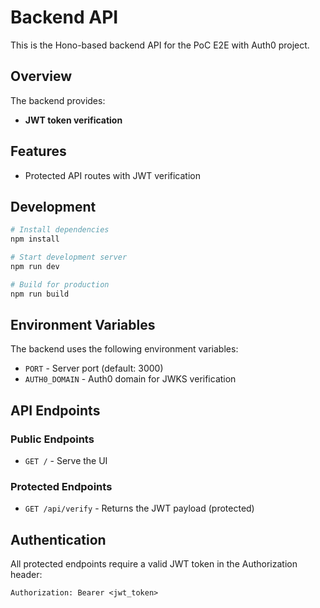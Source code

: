 # Backend API

This is the Hono-based backend API for the PoC E2E with Auth0 project.

## Overview

The backend provides:

- **JWT token verification**

## Features

- Protected API routes with JWT verification

## Development

```bash
# Install dependencies
npm install

# Start development server
npm run dev

# Build for production
npm run build
```

## Environment Variables

The backend uses the following environment variables:

- `PORT` - Server port (default: 3000)
- `AUTH0_DOMAIN` - Auth0 domain for JWKS verification

## API Endpoints

### Public Endpoints

- `GET /` - Serve the UI

### Protected Endpoints

- `GET /api/verify` - Returns the JWT payload (protected)

## Authentication

All protected endpoints require a valid JWT token in the Authorization header:

```txt
Authorization: Bearer <jwt_token>
```
